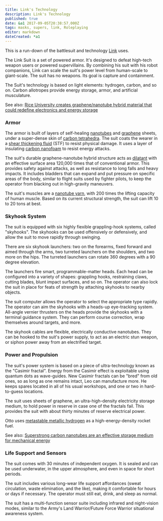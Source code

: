 ```yaml
---
title: Link's Technology
description: Link's Technology
published: true
date: &a1 2017-09-05T20:38:57.000Z
tags: masks, supers, link, Roleplaying
editor: markdown
dateCreated: *a1
---
```


This is a run-down of the battlesuit and technology [Link](/2017/08/07/link/) uses.

<!-- more -->

The Link Suit is a set of powered armor. It's designed to defeat high-tech weapon users or powered supervillains.
By combining his suit with his robot companions, Link can scale the suit's power level from human-scale to giant-scale.
The suit has no weapons. Its goal is capture and containment.

The Suit's technology is based on light elements: hydrogen, carbon, and so on.
Carbon allotropes provide energy storage, armor, and artificial musculature.

See also: [Rice University creates graphene/nanotube hybrid material that could redefine electronics and energy storage](https://www.extremetech.com/computing/141801-rice-university-creates-graphenenanotube-hybrid-material-that-could-redefine-electronics-and-energy-storage)

### Armor

The armor is built of layers of self-healing [nanotubes](https://en.wikipedia.org/wiki/Carbon_nanotube)
and [graphene](https://bits.blogs.nytimes.com/2014/04/13/bend-it-charge-it-dunk-it-graphene-the-material-of-tomorrow/) sheets,
under a super-dense skin of [carbon tetrahedra](https://en.wikipedia.org/wiki/Superdense_carbon_allotropes).
The suit coats the wearer in a [shear thickening fluid](http://science.howstuffworks.com/liquid-body-armor1.htm) (STF) to resist physical damage.
It uses a layer of insulating [carbon nanofoam](https://en.wikipedia.org/wiki/Carbon_nanofoam) to resist energy attacks.

The suit's durable graphene-nanotube hybrid structure acts as
[dilatant](https://en.wikipedia.org/wiki/Dilatant) with an effective surface area 120,000 times that of conventional armor.
This provides safety against attacks, as well as resistance to long falls and heavy impacts.
It includes bladders that can expand and put pressure on specific areas of the body, similar to flight suits used by fighter pilots,
to keep the operator from blacking out in high-gravity maneuvers.

The suit's muscles are a [nanotube yarn](http://physicsworld.com/cws/article/news/2012/nov/16/nanotube-yarn-flexes-its-muscles),
with 200 times the lifting capacity of human muscle. 
Based on its current structural strength, the suit can lift 10 to 20 tons at best.

### Skyhook System

The suit is equipped with six highly fiexible grappling-hook systems, called "skyhooks".
The skyhooks can be used offensively or defensively, and allow the suit to move rapidly through swinging.

There are six skyhook launchers: two on the forearms, fixed forward and aimed through the arms,
two turreted launchers on the shoulders, and two more on the hips.
The turreted launchers can rotate 360 degrees with a 90 degree elevation.
 
The launchers fire smart, programmable-matter heads.
Each head can be configured into a variety of shapes:
grappling hooks, restraining claws, cutting blades, blunt impact surfaces, and so on.
The operator can also lock the suit in place for feats of strength by attaching skyhooks to nearby objects.

The suit computer allows the operator to select the appropriate type rapidly.
The operator can aim the skyhooks with a heads-up eye-tracking system.
All-angle vernier thrusters on the heads provide the skyhooks with a terminal guidance system.
They can perform course correction, wrap themselves around targets, and more.
 
The skyhook cables are flexible, electrically conductive nanotubes.
They can be hooked to the suit's power supply, to act as an electric stun weapon,
or siphon power away from an electrified target.

### Power and Propulsion

The suit's power system is based on a piece of ultra-technology known as the "Casimir fractal".
Energy from the Casimir effect is exploitable using quantum dots as wave-guides.
New Casimir fractals can be "bred" from old ones, so as long as one remains intact,
Leo can manufacture more.
He keeps spares located in all of his usual workshops, and one or two in hard-to-guess locations. 
 
The suit uses sheets of graphene, an ultra-high-density electricity storage medium,
to hold power in reserve in case one of the fractals fail.
This provides the suit with about thirty minutes of reserve electrical power.

Otto uses [metastable metallic hydrogen](http://aip.scitation.org/doi/10.1063/1.3115485)
as a high-energy-density rocket fuel.

See also: [Superstrong carbon nanotubes are an effective storage medium for mechanical energy](http://www.nanowerk.com/spotlight/spotid=22055.php)

### Life Support and Sensors

The suit comes with 30 minutes of independent oxygen. It is sealed and can be used underwater, in the upper atmosphere, and even in space for short periods.
 
The suit includes various long-wear life support affordances (sweat circulation, waste elimination, and the like),
making it comfortable for hours or days if necessary.
The operator must still eat, drink, and sleep as normal. 

The suit has a multi-function sensor suite including infrared and night-vision modes,
similar to the Army's Land Warrior/Future Force Warrior situational awareness system.